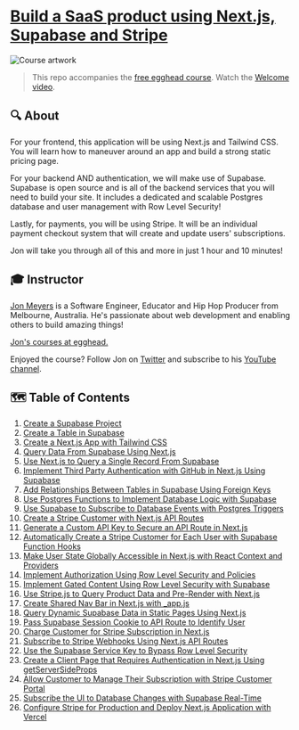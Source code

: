 # [Build a SaaS product using Next.js, Supabase and Stripe](https://egghead.io/courses/build-a-saas-product-with-next-js-supabase-and-stripe-61f2bc20)

![Course artwork](https://egghead.io/_next/image?url=https%3A%2F%2Fd2eip9sf3oo6c2.cloudfront.net%2Fplaylists%2Fsquare_covers%2F000%2F521%2F026%2Fsquare_480%2FSaaS-platform-1000x1000.png&w=1080&q=100)

> This repo accompanies the [free egghead course](https://egghead.io/courses/build-a-saas-product-with-next-js-supabase-and-stripe-61f2bc20). Watch the [Welcome video](https://www.youtube.com/watch?v=J-UStg7te6M).

## 🔍 About

For your frontend, this application will be using Next.js and Tailwind CSS. You will learn how to maneuver around an app and build a strong static pricing page.

For your backend AND authentication, we will make use of Supabase. Supabase is open source and is all of the backend services that you will need to build your site. It includes a dedicated and scalable Postgres database and user management with Row Level Security!

Lastly, for payments, you will be using Stripe. It will be an individual payment checkout system that will create and update users' subscriptions.

Jon will take you through all of this and more in just 1 hour and 10 minutes!

## 🎓 Instructor

[Jon Meyers](https://jonmeyers.io) is a Software Engineer, Educator and Hip Hop Producer from Melbourne, Australia. He's passionate about web development and enabling others to build amazing things!

[Jon's courses at egghead.](https://egghead.io/q/resources-by-jon-meyers)

Enjoyed the course? Follow Jon on [Twitter](https://twitter.com/_dijonmusters) and subscribe to his [YouTube channel](https://youtube.com/c/JonMeyers).

## 🗺 Table of Contents

1. [Create a Supabase Project](/01-create-a-supabase-project)
2. [Create a Table in Supabase](/02-create-a-table-in-supabase)
3. [Create a Next.js App with Tailwind CSS](/03-create-a-next-js-app-with-tailwind-css)
4. [Query Data From Supabase Using Next.js](/04-query-data-from-supabase-using-next-js)
5. [Use Next.js to Query a Single Record From Supabase](/05-use-next-js-to-query-a-single-record-from-supabase)
6. [Implement Third Party Authentication with GitHub in Next.js Using Supabase](/06-implement-third-party-authentication-with-github-in-next-js-using-supabase)
7. [Add Relationships Between Tables in Supabase Using Foreign Keys](/07-add-relationships-between-tables-in-supabase-using-foreign-keys)
8. [Use Postgres Functions to Implement Database Logic with Supabase](/08-use-postgres-functions-to-implement-database-logic-with-supabase)
9. [Use Supabase to Subscribe to Database Events with Postgres Triggers](/09-use-supabase-to-subscribe-to-database-events-with-postgres-triggers)
10. [Create a Stripe Customer with Next.js API Routes](/10-create-a-stripe-customer-with-next-js-api-routes)
11. [Generate a Custom API Key to Secure an API Route in Next.js](/11-generate-a-custom-api-key-to-secure-an-api-route-in-next-js)
12. [Automatically Create a Stripe Customer for Each User with Supabase Function Hooks](/12-automatically-create-a-stripe-customer-for-each-user-with-supabase-function-hooks)
13. [Make User State Globally Accessible in Next.js with React Context and Providers](/13-make-user-state-globally-accessible-in-next-js-with-react-context-and-providers)
14. [Implement Authorization Using Row Level Security and Policies](/14-implement-authorization-using-row-level-security-and-policies)
15. [Implement Gated Content Using Row Level Security with Supabase](/15-implement-gated-content-using-row-level-security-with-supabase)
16. [Use Stripe.js to Query Product Data and Pre-Render with Next.js](/16-use-stripe-js-to-query-product-data-and-pre-render-with-next-js)
17. [Create Shared Nav Bar in Next.js with \_app.js](/17-create-shared-nav-bar-in-next-js-with-_app-js)
18. [Query Dynamic Supabase Data in Static Pages Using Next.js](/18-query-dynamic-supabase-data-in-static-pages-using-next-js)
19. [Pass Supabase Session Cookie to API Route to Identify User](/19-pass-supabase-session-cookie-to-api-route-to-identify-user)
20. [Charge Customer for Stripe Subscription in Next.js](/20-charge-customer-for-stripe-subscription-in-next-js)
21. [Subscribe to Stripe Webhooks Using Next.js API Routes](/21-subscribe-to-stripe-webhooks-using-next-js-api-routes)
22. [Use the Supabase Service Key to Bypass Row Level Security](/22-use-the-supabase-service-key-to-bypass-row-level-security)
23. [Create a Client Page that Requires Authentication in Next.js Using getServerSideProps](/23-create-a-client-page-that-requires-authentication-in-next-js-using-getserversideprops)
24. [Allow Customer to Manage Their Subscription with Stripe Customer Portal](/24-allow-customer-to-manage-their-subscription-with-stripe-customer-portal)
25. [Subscribe the UI to Database Changes with Supabase Real-Time](/25-subscribe-the-ui-to-database-changes-with-supabase-real-time)
26. [Configure Stripe for Production and Deploy Next.js Application with Vercel](/26-configure-stripe-for-production-and-deploy-next-js-application-with-vercel)
